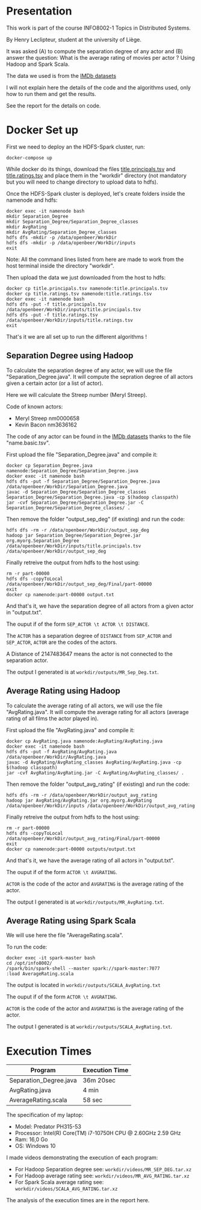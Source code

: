 
# Presentation
This work is part of the course INFO8002-1 Topics in Distributed Systems.

By Henry Leclipteur, student at the university of Liège.

It was asked (A) to compute the separation degree of any actor and (B) answer the question: What is the average rating of movies per actor ?
Using Hadoop and Spark Scala.


The data we used is from the [IMDb datasets](https://developer.imdb.com/non-commercial-datasets/)

I will not explain here the details of the code and the algorithms used, only how to run them and get the results.

See the report for the details on code.


# Docker Set up
First we need to deploy an the HDFS-Spark cluster, run:

```
docker-compose up
```

While docker do its things, download the files [title.principals.tsv](https://datasets.imdbws.com/) and [title.ratings.tsv](https://datasets.imdbws.com/) and place them in the "workdir" directory (not mandatory but you will need to change directory to upload data to hdfs).

Once the HDFS-Spark cluster is deployed, let's create folders inside the namenode and hdfs:
```
docker exec -it namenode bash
mkdir Separation_Degree
mkdir Separation_Degree/Separation_Degree_classes
mkdir AvgRating
mkdir AvgRating/Separation_Degree_classes
hdfs dfs -mkdir -p /data/openbeer/WorkDir
hdfs dfs -mkdir -p /data/openbeer/WorkDir/inputs
exit
```
Note: All the command lines listed from here are made to work from the host terminal inside the directory "workdir".

Then upload the data we just downloaded from the host to hdfs:
```
docker cp title.principals.tsv namenode:title.principals.tsv
docker cp title.ratings.tsv namenode:title.ratings.tsv
docker exec -it namenode bash
hdfs dfs -put -f title.principals.tsv   /data/openbeer/WorkDir/inputs/title.principals.tsv  
hdfs dfs -put -f title.ratings.tsv   /data/openbeer/WorkDir/inputs/title.ratings.tsv  
exit
```

That's it we are all set up to run the different algorithms !

## Separation Degree using Hadoop
To calculate the separation degree of any actor, we will use the file "Separation_Degree.java".
It will compute the sepration degree of all actors given a certain actor (or a list of actor).

Here we will calculate the Streep number (Meryl Streep). 

Code of known actors:
* Meryl Streep  nm0000658
* Kevin Bacon   nm3636162

The code of any actor can be found in the [IMDb datasets](https://developer.imdb.com/) thanks to the file "name.basic.tsv".


First upload the file "Separation_Degree.java" and compile it:
```
docker cp Separation_Degree.java namenode:Separation_Degree/Separation_Degree.java
docker exec -it namenode bash
hdfs dfs -put -f Separation_Degree/Separation_Degree.java /data/openbeer/WorkDir/Separation_Degree.java
javac -d Separation_Degree/Separation_Degree_classes Separation_Degree/Separation_Degree.java -cp $(hadoop classpath)
jar -cvf Separation_Degree/Separation_Degree.jar -C Separation_Degree/Separation_Degree_classes/ .
```

Then remove the folder "output_sep_deg" (if existing) and run the code:
```
hdfs dfs -rm -r /data/openbeer/WorkDir/output_sep_deg
hadoop jar Separation_Degree/Separation_Degree.jar org.myorg.Separation_Degree /data/openbeer/WorkDir/inputs/title.principals.tsv /data/openbeer/WorkDir/output_sep_deg
```

Finally retreive the output from hdfs to the host using:
```
rm -r part-00000
hdfs dfs -copyToLocal /data/openbeer/WorkDir/output_sep_deg/Final/part-00000
exit
docker cp namenode:part-00000 output.txt 
```

And that's it, we have the separation degree of all actors from a given actor in "output.txt".

The ouput if of the form `SEP_ACTOR \t ACTOR \t DISTANCE`.

The `ACTOR` has a separation degree of `DISTANCE` from `SEP_ACTOR` and `SEP_ACTOR`, `ACTOR` are the codes of the actors.

A Distance of 2147483647 means the actor is not connected to the separation actor.

The output I generated is at `workdir/outputs/MR_Sep_Deg.txt`.

## Average Rating using Hadoop
To calculate the average rating of all actors, we will use the file "AvgRating.java".
It will compute the average rating for all actors (average rating of all films the actor played in).

First upload the file "AvgRating.java" and compile it:
```
docker cp AvgRating.java namenode:AvgRating/AvgRating.java
docker exec -it namenode bash
hdfs dfs -put -f AvgRating/AvgRating.java /data/openbeer/WorkDir/AvgRating.java
javac -d AvgRating/AvgRating_classes AvgRating/AvgRating.java -cp $(hadoop classpath)
jar -cvf AvgRating/AvgRating.jar -C AvgRating/AvgRating_classes/ .
```

Then remove the folder "output_avg_rating" (if existing) and run the code:
```
hdfs dfs -rm -r /data/openbeer/WorkDir/output_avg_rating
hadoop jar AvgRating/AvgRating.jar org.myorg.AvgRating /data/openbeer/WorkDir/inputs /data/openbeer/WorkDir/output_avg_rating
```

Finally retreive the output from hdfs to the host using:
```
rm -r part-00000
hdfs dfs -copyToLocal /data/openbeer/WorkDir/output_avg_rating/Final/part-00000
exit
docker cp namenode:part-00000 outputs/output.txt 
```

And that's it, we have the average rating of all actors in "output.txt".

The ouput if of the form `ACTOR \t AVGRATING`.

`ACTOR` is the code of the actor and `AVGRATING` is the average rating of the actor.

The output I generated is at `workdir/outputs/MR_AvgRating.txt`.


## Average Rating using Spark Scala
We will use here the file "AverageRating.scala".

To run the code:
```
docker exec -it spark-master bash
cd /opt/info8002/
/spark/bin/spark-shell --master spark://spark-master:7077
:load AverageRating.scala
```

The output is located in `workdir/outputs/SCALA_AvgRating.txt`

The ouput if of the form `ACTOR \t AVGRATING`.

`ACTOR` is the code of the actor and `AVGRATING` is the average rating of the actor.

The output I generated is at `workdir/outputs/SCALA_AvgRating.txt`.



# Execution Times

| Program    | Execution Time |
| -------- | ------- |
| Separation_Degree.java  | 36m 20sec    |
| AvgRating.java | 4 min     |
| AverageRating.scala    | 58 sec     |

The specification of my laptop:
* Model: Predator PH315-53
* Processor: Intel(R) Core(TM) i7-10750H CPU @ 2.60GHz   2.59 GHz
* Ram: 16,0 Go
* OS: Windows 10


I made videos demonstrating the execution of each program:
* For Hadoop Separation degree see: `workdir/videos/MR_SEP_DEG.tar.xz`
* For Hadoop average rating see: `workdir/videos/MR_AVG_RATING.tar.xz`
* For Spark Scala average rating see: `workdir/videos/SCALA_AVG_RATING.tar.xz`


The analysis of the execution times are in the report here.

